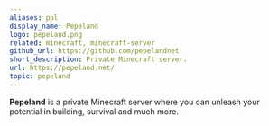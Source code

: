 ```yaml
---
aliases: ppl
display_name: Pepeland
logo: pepeland.png
related: minecraft, minecraft-server
github_url: https://github.com/pepelandnet
short_description: Private Minecraft server.
url: https://pepeland.net/
topic: pepeland
---
```

**Pepeland** is a private Minecraft server where you can unleash your potential in building, survival and much more.
